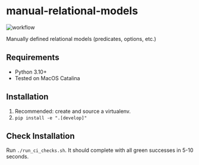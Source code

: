 # manual-relational-models

![workflow](https://github.com/tomsilver/manual-relational-models/actions/workflows/ci.yml/badge.svg)

Manually defined relational models (predicates, options, etc.)

## Requirements

- Python 3.10+
- Tested on MacOS Catalina

## Installation

1. Recommended: create and source a virtualenv.
2. `pip install -e ".[develop]"`

## Check Installation

Run `./run_ci_checks.sh`. It should complete with all green successes in 5-10 seconds.
